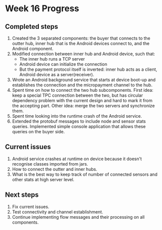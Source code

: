 # Week 16 Progress

## Completed steps
1. Created the 3 separated components: the buyer that connects to the outter hub,
inner hub that is the Android devices connect to, and the Android component.
2. Modified connection between inner hub and Android device, such that:
	* The inner hub runs a TCP server
	* Android device can initialize the connection
	* But the payment protocol itself is inverted: inner hub acts as a client,
Android device as a server(receiver).
3. Wrote an Android background service that starts at device boot-up
and establishes the connection and the micropayment channel to the hub.
4. Spent time on how to connect the two hub subcomponents. First
idea: keep a special TPC connection between the two, but has circular dependency
problem with the current design and hard to mark it from the accepting part.
Other idea: merge the two servers and synchronize them.
5. Spent time looking into the runtime crash of the Android service.
6. Extended the protobuf messages to include node and sensor stats queries.
Implemented simple console application that allows these queries on the buyer side.

## Current issues
1. Android service crashes at runtime on device because it doesn't recognise
classes imported from jars.
2. How to connect the outter and inner hubs.
3. What is the best way to keep track of number of connected sensors and other stats
at high server level.

## Next steps
1. Fix current issues.
2. Test connectivity and channel establishment.
3. Continue implementing flow messages and their processing on all components.